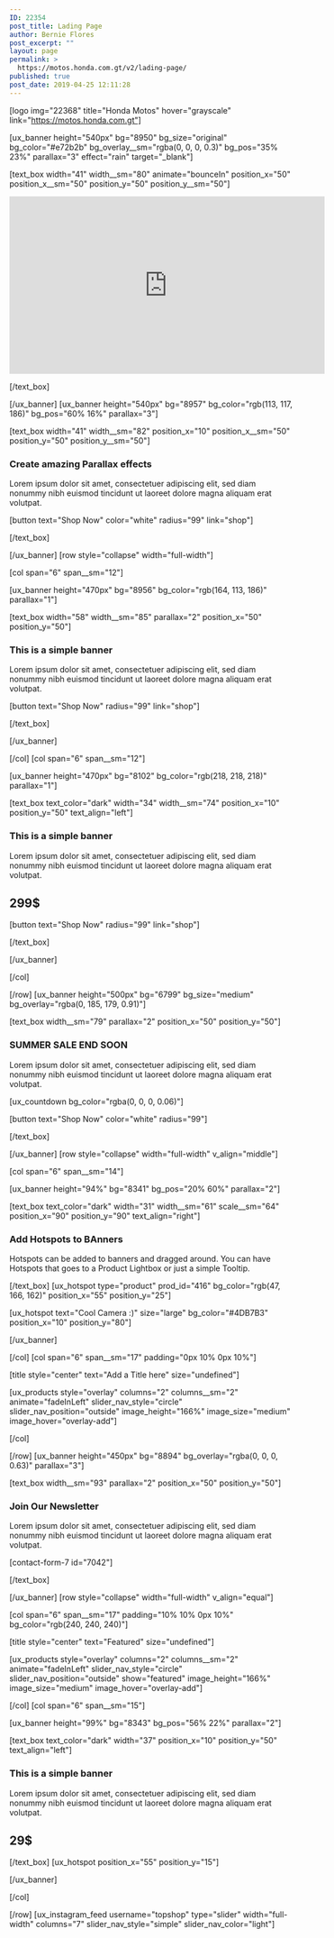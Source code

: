 ```yaml
---
ID: 22354
post_title: Lading Page
author: Bernie Flores
post_excerpt: ""
layout: page
permalink: >
  https://motos.honda.com.gt/v2/lading-page/
published: true
post_date: 2019-04-25 12:11:28
---
```

<!-- wp:html -->
[logo img="22368" title="Honda Motos" hover="grayscale" link="https://motos.honda.com.gt"]

[ux_banner height="540px" bg="8950" bg_size="original" bg_color="#e72b2b" bg_overlay__sm="rgba(0, 0, 0, 0.3)" bg_pos="35% 23%" parallax="3" effect="rain" target="_blank"]

[text_box width="41" width__sm="80" animate="bounceIn" position_x="50" position_x__sm="50" position_y="50" position_y__sm="50"]

<iframe width="560" height="315" src="https://www.youtube.com/embed/OqvSug3Yq8U" frameborder="0" allow="accelerometer; autoplay; encrypted-media; gyroscope; picture-in-picture" allowfullscreen></iframe>

[/text_box]

[/ux_banner]
[ux_banner height="540px" bg="8957" bg_color="rgb(113, 117, 186)" bg_pos="60% 16%" parallax="3"]

[text_box width="41" width__sm="82" position_x="10" position_x__sm="50" position_y="50" position_y__sm="50"]

<h3 class="uppercase"><strong>Create amazing Parallax effects</strong></h3>
<p>Lorem ipsum dolor sit amet, consectetuer adipiscing elit, sed diam nonummy nibh euismod tincidunt ut laoreet dolore magna aliquam erat volutpat.</p>
[button text="Shop Now" color="white" radius="99" link="shop"]


[/text_box]

[/ux_banner]
[row style="collapse" width="full-width"]

[col span="6" span__sm="12"]

[ux_banner height="470px" bg="8956" bg_color="rgb(164, 113, 186)" parallax="1"]

[text_box width="58" width__sm="85" parallax="2" position_x="50" position_y="50"]

<h3 class="uppercase"><strong>This is a simple banner</strong></h3>
<p>Lorem ipsum dolor sit amet, consectetuer adipiscing elit, sed diam nonummy nibh euismod tincidunt ut laoreet dolore magna aliquam erat volutpat.</p>
[button text="Shop Now" radius="99" link="shop"]


[/text_box]

[/ux_banner]

[/col]
[col span="6" span__sm="12"]

[ux_banner height="470px" bg="8102" bg_color="rgb(218, 218, 218)" parallax="1"]

[text_box text_color="dark" width="34" width__sm="74" position_x="10" position_y="50" text_align="left"]

<h3 class="uppercase"><strong>This is a simple banner</strong></h3>
<p>Lorem ipsum dolor sit amet, consectetuer adipiscing elit, sed diam nonummy nibh euismod tincidunt ut laoreet dolore magna aliquam erat volutpat.</p>
<h2><strong>299$</strong></h2>
[button text="Shop Now" radius="99" link="shop"]


[/text_box]

[/ux_banner]

[/col]

[/row]
[ux_banner height="500px" bg="6799" bg_size="medium" bg_overlay="rgba(0, 185, 179, 0.91)"]

[text_box width__sm="79" parallax="2" position_x="50" position_y="50"]

<h3 class="uppercase"><strong>SUMMER SALE END SOON</strong></h3>
<p>Lorem ipsum dolor sit amet, consectetuer adipiscing elit, sed diam nonummy nibh euismod tincidunt ut laoreet dolore magna aliquam erat volutpat.</p>
[ux_countdown bg_color="rgba(0, 0, 0, 0.06)"]

[button text="Shop Now" color="white" radius="99"]


[/text_box]

[/ux_banner]
[row style="collapse" width="full-width" v_align="middle"]

[col span="6" span__sm="14"]

[ux_banner height="94%" bg="8341" bg_pos="20% 60%" parallax="2"]

[text_box text_color="dark" width="31" width__sm="61" scale__sm="64" position_x="90" position_y="90" text_align="right"]

<h3 class="uppercase"><strong>Add Hotspots to BAnners</strong></h3>
<p class="lead">Hotspots can be added to banners and dragged around. You can have Hotspots that goes to a Product Lightbox or just a simple Tooltip.</p>

[/text_box]
[ux_hotspot type="product" prod_id="416" bg_color="rgb(47, 166, 162)" position_x="55" position_y="25"]

[ux_hotspot text="Cool Camera :)" size="large" bg_color="#4DB7B3" position_x="10" position_y="80"]


[/ux_banner]

[/col]
[col span="6" span__sm="17" padding="0px 10% 0px 10%"]

[title style="center" text="Add a Title here" size="undefined"]

[ux_products style="overlay" columns="2" columns__sm="2" animate="fadeInLeft" slider_nav_style="circle" slider_nav_position="outside" image_height="166%" image_size="medium" image_hover="overlay-add"]


[/col]

[/row]
[ux_banner height="450px" bg="8894" bg_overlay="rgba(0, 0, 0, 0.63)" parallax="3"]

[text_box width__sm="93" parallax="2" position_x="50" position_y="50"]

<h3 class="uppercase"><strong>Join Our Newsletter</strong></h3>
<p>Lorem ipsum dolor sit amet, consectetuer adipiscing elit, sed diam nonummy nibh euismod tincidunt ut laoreet dolore magna aliquam erat volutpat.</p>
[contact-form-7 id="7042"]


[/text_box]

[/ux_banner]
[row style="collapse" width="full-width" v_align="equal"]

[col span="6" span__sm="17" padding="10% 10% 0px 10%" bg_color="rgb(240, 240, 240)"]

[title style="center" text="Featured" size="undefined"]

[ux_products style="overlay" columns="2" columns__sm="2" animate="fadeInLeft" slider_nav_style="circle" slider_nav_position="outside" show="featured" image_height="166%" image_size="medium" image_hover="overlay-add"]


[/col]
[col span="6" span__sm="15"]

[ux_banner height="99%" bg="8343" bg_pos="56% 22%" parallax="2"]

[text_box text_color="dark" width="37" position_x="10" position_y="50" text_align="left"]

<h3 class="uppercase"><strong>This is a simple banner</strong></h3>
<p>Lorem ipsum dolor sit amet, consectetuer adipiscing elit, sed diam nonummy nibh euismod tincidunt ut laoreet dolore magna aliquam erat volutpat.</p>
<h2><strong>29$</strong></h2>

[/text_box]
[ux_hotspot position_x="55" position_y="15"]


[/ux_banner]

[/col]

[/row]
[ux_instagram_feed username="topshop" type="slider" width="full-width" columns="7" slider_nav_style="simple" slider_nav_color="light"]


<!-- /wp:html -->